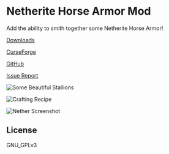 # Netherite Horse Armor Mod
Add the ability to smith together some Netherite Horse Armor!

[Downloads](https://www.curseforge.com/minecraft/mc-mods/netherite-horse-armor/files)

[CurseForge](https://www.curseforge.com/minecraft/mc-mods/netherite-horse-armor)

[GitHub](https://github.com/P3NG00/NetheriteHorseArmorFabric)

[Issue Report](https://github.com/P3NG00/NetheriteHorseArmorFabric/issues)

![Some Beautiful Stallions](https://media.forgecdn.net/attachments/301/433/2020-07-06_19.png)

![Crafting Recipe](https://media.forgecdn.net/attachments/301/443/2020-07-06_21.png)

![Nether Screenshot](https://media.forgecdn.net/attachments/301/572/2020-07-07_21.png)

## License
GNU_GPLv3
